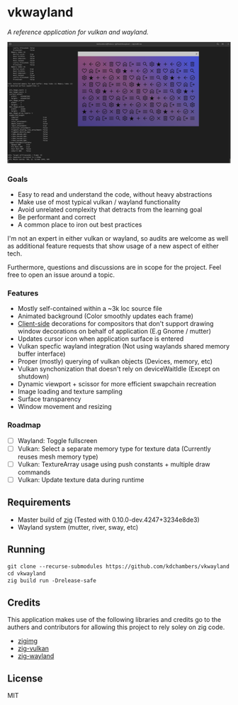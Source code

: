 # vkwayland

*A reference application for vulkan and wayland.*

![Screenshot](assets/screenshot_fedora_gnome.png)

### Goals

- Easy to read and understand the code, without heavy abstractions
- Make use of most typical vulkan / wayland functionality
- Avoid unrelated complexity that detracts from the learning goal
- Be performant and correct
- A common place to iron out best practices

I'm not an expert in either vulkan or wayland, so audits are welcome as well as additional feature requests that show usage of a new aspect of either tech. 

Furthermore, questions and discussions are in scope for the project. Feel free to open an issue around a topic.

### Features

- Mostly self-contained within a ~3k loc source file
- Animated background (Color smoothly updates each frame)
- [Client-side](https://en.wikipedia.org/wiki/Client-side_decoration) decorations for compositors that don't support drawing window decorations on behalf of application (E.g Gnome / mutter)
- Updates cursor icon when application surface is entered
- Vulkan specfic wayland integration (Not using waylands shared memory buffer interface)
- Proper (mostly) querying of vulkan objects (Devices, memory, etc)
- Vulkan synchonization that doesn't rely on deviceWaitIdle (Except on shutdown)
- Dynamic viewport + scissor for more efficient swapchain recreation
- Image loading and texture sampling
- Surface transparency
- Window movement and resizing

### Roadmap

- [ ] Wayland: Toggle fullscreen
- [ ] Vulkan: Select a separate memory type for texture data (Currently reuses mesh memory type)
- [ ] Vulkan: TextureArray usage using push constants + multiple draw commands
- [ ] Vulkan: Update texture data during runtime

## Requirements 

- Master build of [zig](https://github.com/ziglang/zig) (Tested with 0.10.0-dev.4247+3234e8de3)
- Wayland system (mutter, river, sway, etc)

## Running 

    git clone --recurse-submodules https://github.com/kdchambers/vkwayland
    cd vkwayland
    zig build run -Drelease-safe

## Credits

This application makes use of the following libraries and credits go to the authers and contributors for allowing this project to rely soley on zig code.

- [zigimg](https://github.com/zigimg/zigimg)
- [zig-vulkan](https://github.com/Snektron/vulkan-zig)
- [zig-wayland](https://github.com/ifreund/zig-wayland) 

## License

MIT